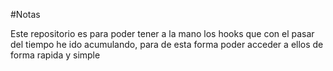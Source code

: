 #Notas

Este repositorio es para poder tener a la mano los hooks que con el pasar del tiempo he ido acumulando, para de esta forma poder acceder a ellos de forma rapida y simple